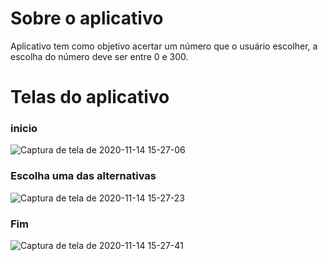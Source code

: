 Sobre o aplicativo
=============
Aplicativo tem como objetivo acertar um número que o usuário escolher, a escolha do número deve ser entre 0 e 300.

Telas do aplicativo
=============
### inicio
![Captura de tela de 2020-11-14 15-27-06](https://user-images.githubusercontent.com/56056456/99154370-08378580-268e-11eb-8396-7f9b06e28d71.png)

### Escolha uma das alternativas
![Captura de tela de 2020-11-14 15-27-23](https://user-images.githubusercontent.com/56056456/99154485-dbd03900-268e-11eb-9300-1539d98487e1.png)

### Fim
![Captura de tela de 2020-11-14 15-27-41](https://user-images.githubusercontent.com/56056456/99154491-e68ace00-268e-11eb-915a-5df199638af7.png)
